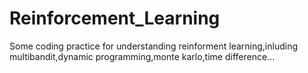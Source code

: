# Reinforcement_Learning
Some coding practice for understanding reinforment learning,inluding multibandit,dynamic programming,monte karlo,time difference...
